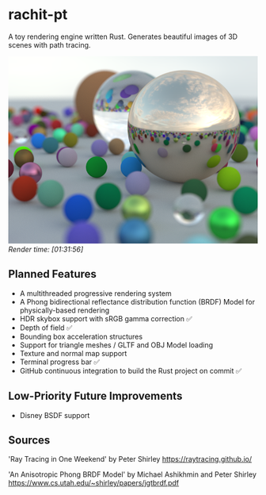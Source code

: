 # rachit-pt
A toy rendering engine written Rust. Generates beautiful images of 3D scenes with path tracing.

![Current Output](output.png)
*Render time: [01:31:56]*

## Planned Features
- A multithreaded progressive rendering system
- A Phong bidirectional reflectance distribution function (BRDF) Model for physically-based rendering
- HDR skybox support with sRGB gamma correction ✅
- Depth of field ✅
- Bounding box acceleration structures
- Support for triangle meshes / GLTF and OBJ Model loading
- Texture and normal map support
- Terminal progress bar ✅
- GitHub continuous integration to build the Rust project on commit ✅

## Low-Priority Future Improvements
- Disney BSDF support

## Sources
'Ray Tracing in One Weekend' by Peter Shirley https://raytracing.github.io/

'An Anisotropic Phong BRDF Model' by Michael Ashikhmin and Peter Shirley https://www.cs.utah.edu/~shirley/papers/jgtbrdf.pdf